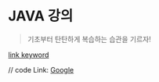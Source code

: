 # JAVA 강의
>기초부터 탄탄하게
>복습하는 습관을 기르자!


[link keyword][id]

[id]: <https://github.com/Wani1993/coding-practice/blob/a3c19e2b0f583a1c416abc6b4aba243382c04b53/0518/Add.java> "220518"

// code
Link: [Google][googlelink]

[googlelink]: https://google.com "Go google"




